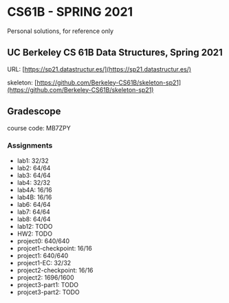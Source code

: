 # CS61B - SPRING 2021

Personal solutions, for reference only

## UC Berkeley CS 61B Data Structures, Spring 2021

URL: [https://sp21.datastructur.es/](https://sp21.datastructur.es/)

skeleton: [https://github.com/Berkeley-CS61B/skeleton-sp21](https://github.com/Berkeley-CS61B/skeleton-sp21)

## Gradescope

course code: MB7ZPY

### Assignments
- lab1:                 32/32
- lab2:                 64/64
- lab3:                 64/64
- lab4:                 32/32
- lab4A:                16/16
- lab4B:                16/16
- lab6:                 64/64
- lab7:                 64/64
- lab8:                 64/64
- lab12:                TODO
- HW2:                  TODO
- project0:             640/640
- projcet1-checkpoint:  16/16
- project1:             640/640
- project1-EC:          32/32
- project2-checkpoint:  16/16
- project2:             1696/1600
- project3-part1:       TODO
- projcet3-part2:       TODO
